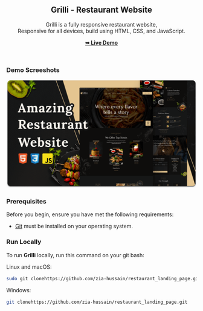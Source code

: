 <div align="center">
  <h2 align="center">Grilli - Restaurant Website</h2>

  Grilli is a fully responsive restaurant website, <br />Responsive for all devices, build using HTML, CSS, and JavaScript.

  <a href="https://restaurant-landing-page-eta-livid.vercel.app/"><strong>➥ Live Demo</strong></a>

</div>

<br />

### Demo Screeshots

![Grilli Desktop Demo](./readme-images/desktop.png "Desktop Demo")

### Prerequisites

Before you begin, ensure you have met the following requirements:

* [Git](https://git-scm.com/downloads "Download Git") must be installed on your operating system.

### Run Locally

To run **Grilli** locally, run this command on your git bash:

Linux and macOS:

```bash
sudo git clonehttps://github.com/zia-hussain/restaurant_landing_page.git
```

Windows:

```bash
git clonehttps://github.com/zia-hussain/restaurant_landing_page.git
```
